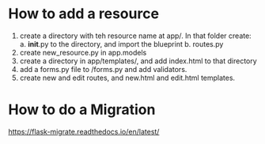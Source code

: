 

# How to add a resource
 1. create a directory with teh resource name at app/<new-resource>. In that folder create:
    a. __init__.py to the directory, and import the blueprint
    b. routes.py
 2. create new_resource.py in app.models
 3. create a directory in app/templates/<new-resource>, and add index.html to that directory
 4. add a forms.py file to <new-resource>/forms.py and add validators.
 5. create new and edit routes, and new.html and edit.html templates. 

# How to do a Migration
https://flask-migrate.readthedocs.io/en/latest/
